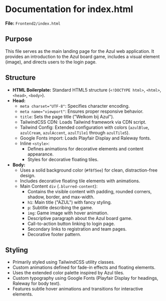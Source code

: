 # Documentation for index.html

**File:** `Frontend2/index.html`

## Purpose

This file serves as the main landing page for the Azul web application. It provides an introduction to the Azul board game, includes a visual element (image), and directs users to the login page.

## Structure

- **HTML Boilerplate:** Standard HTML5 structure (`<!DOCTYPE html>`, `<html>`, `<head>`, `<body>`).
- **Head:**
    - `meta charset="UTF-8"`: Specifies character encoding.
    - `meta name="viewport"`: Ensures proper responsive behavior.
    - `title`: Sets the page title ("Welkom bij Azul").
    - TailwindCSS CDN: Loads Tailwind framework via CDN script.
    - Tailwind Config: Extended configuration with colors (`azulBlue`, `azulCream`, `azulAccent`, `azulTile1` through `azulTile5`).
    - Google Fonts import: Loads Playfair Display and Raleway fonts.
    - Inline `<style>`: 
        - Defines animations for decorative elements and content appearance.
        - Styles for decorative floating tiles.
- **Body:**
    - Uses a solid background color (`#f8f5ee`) for clean, distraction-free design.
    - Includes decorative floating tile elements with animations.
    - Main Content `div` (`.blurred-content`):
        - Contains the visible content with padding, rounded corners, shadow, border, and max-width.
        - `h1`: Main title ("AZUL") with fancy styling.
        - `p`: Subtitle describing the game.
        - `img`: Game image with hover animation.
        - Descriptive paragraph about the Azul board game.
        - Call-to-action button linking to login page.
        - Secondary links to registration and team pages.
        - Decorative footer pattern.

## Styling

- Primarily styled using TailwindCSS utility classes.
- Custom animations defined for fade-in effects and floating elements.
- Uses the extended color palette inspired by Azul tiles.
- Custom typography using Google Fonts (Playfair Display for headings, Raleway for body text).
- Features subtle hover animations and transitions for interactive elements. 